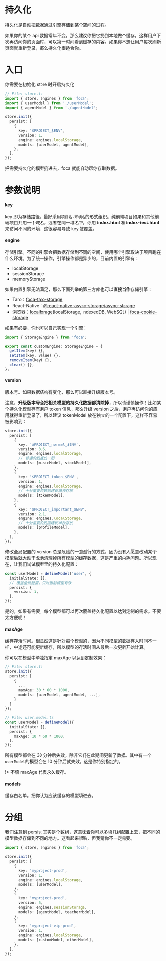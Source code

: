 # 持久化

持久化是自动把数据通过引擎存储到某个空间的过程。

如果你的某个 api 数据常年不变，那么建议你把它扔到本地做个缓存，这样用户下次再访问你的页面时，可以第一时间看到缓存的内容。如果你不想让用户每次刷新页面就重新登录，那么持久化很适合你。

# 入口

你需要在初始化 store 时开启持久化

```typescript
// File: store.ts
import { store, engines } from 'foca';
import { userModel } from './userModel';
import { agentModel } from './agentModel';

store.init({
  persist: [
    {
      key: '$PROJECT_$ENV',
      version: 1,
      engine: engines.localStorage,
      models: [userModel, agentModel],
    },
  ],
});
```

把需要持久化的模型扔进去，foca 就能自动帮你存取数据。

# 参数说明

#### key

key 即为存储路径，最好采用`项目名-环境名`的形式组织。纯前端项目如果和其他前端项目共用一个域名，或者在同一域名下，你用 **index.html** 和 **index-test.html** 来访问不同的环境，这很容易导致 key 被覆盖。

#### engine

存储引擎。不同的引擎会把数据存储到不同的空间，使用哪个引擎取决于项目跑在什么环境。为了统一操作，引擎操作都是异步的，目前内置的引擎有：

- localStorage
- sessionStorage
- memoryStorage

如果内置引擎无法满足，那么下面列举的第三方库也可以**直接当作**存储引擎：

- Taro：[foca-taro-storage](https://github.com/foca-js/foca-taro-storage)
- React-Native：[@react-native-async-storage/async-storage](https://www.npmjs.com/package/@react-native-async-storage/async-storage)
- 浏览器：[localforage](https://www.npmjs.com/package/localforage)(localStorage, IndexedDB, WebSQL) | [foca-cookie-storage](https://github.com/foca-js/foca-cookie-storage)

如果有必要，你也可以自己实现一个引擎：

```typescript
import { StorageEngine } from 'foca';

export const customEngine: StorageEngine = {
  getItem(key) {},
  setItem(key, value) {},
  removeItem(key) {},
  clear() {},
};
```

#### version

版本号。如果数据结构有变化，那么可以直接升级版本号。

注意，**升级版本号会把相关模型的持久化数据都清除掉**，所以请谨慎操作！比如某个持久化模型存有用户 token 信息，那么升级 version 之后，用户再访问你的应用就得重新登录了。所以建议 tokenModel 放在独立的一个配置下，这样不容易被影响到：

```typescript
store.init({
  persist: [
    {
      key: '$PROJECT_normal_$ENV',
      version: 3.6,
      engine: engines.localStorage,
      // 普通的数据放一起
      models: [musicModel, stockModel],
    },
    {
      key: '$PROJECT_token_$ENV',
      version: 1,
      engine: engines.localStorage,
      // 十分重要的数据建议单独存放
      models: [tokenModel],
    },
    {
      key: '$PROJECT_important_$ENV',
      version: 2.1,
      engine: engines.localStorage,
      // 十分重要的数据建议单独存放
      models: [profileModel],
    },
  ],
});
```

修改全局配置的 version 总是危险的一意孤行的方式，因为没有人愿意改动某个模型后就大动干戈地清理掉所有模型的缓存数据，这是严重的内耗问题。所以现在，让我们试试模型里的持久化配置：

```typescript
const userModel = defineModel('user', {
  initialState: [],
  // 覆盖全局配置，只对当前模型有效
  persist: {
    version: 1,
  },
});
```

是的，如果有需要，每个模型都可以再次覆盖持久化配置以达到定制的需求。不要太方便呢！

#### maxAge

缓存存活时间。很显然这是针对每个模型的，因为不同模型的数据存入时间不一样，中途还可能更新缓存，所以模型的存活时间从最后一次更新开始计算。

你可以在模型中单独指定 maxAge 以达到定制效果：

```typescript
// File: store.ts
store.init({
  persist: [
    {
      ...
      maxAge: 30 * 60 * 1000,
      models: [userModel, agentModel, ...],
    }
  ]
});

// File: user.model.ts
const userModel = defineModel({
  initialState: [],
  persist: {
    maxAge: 10 * 60 * 1000,
  },
});
```

所有模型都会在 30 分钟后失效，除非它们在此期间更新了数据。其中有一个`userModel`的模型会在 10 分钟后就失效，这是你特别指定的。

!> 不填 maxAge 代表永久缓存。

#### models

缓存白名单。把你认为应该缓存的模型填进去。

# 分组

我们注意到 persist 其实是个数组，这意味着你可以多填几组配置上去，把不同的模型数据存储到不同的地方。这看起来很酷，但我猜你不一定需要。

```typescript
import { store, engines } from 'foca';

store.init({
  persist: [
    {
      key: 'myproject-prod',
      version: 1,
      engine: engines.localStorage,
      models: [userModel],
    },
    {
      key: 'myproject-prod',
      version: 5,
      engine: engines.sessionStorage,
      models: [agentModel, teacherModel],
    },
    {
      key: 'myproject-vip-prod',
      version: 1,
      engine: engines.localStorage,
      models: [customModel, otherModel],
    },
  ],
});
```
